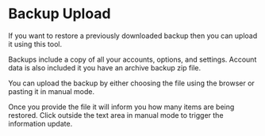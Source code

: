 # Backup Upload

If you want to restore a previously downloaded backup then you can upload it using this tool.

Backups include a copy of all your accounts, options, and settings. Account data is also included it you have an archive backup zip file.

You can upload the backup by either choosing the file using the browser or pasting it in manual mode.

Once you provide the file it will inform you how many items are being restored. Click outside the text area in manual mode to trigger the information update.
